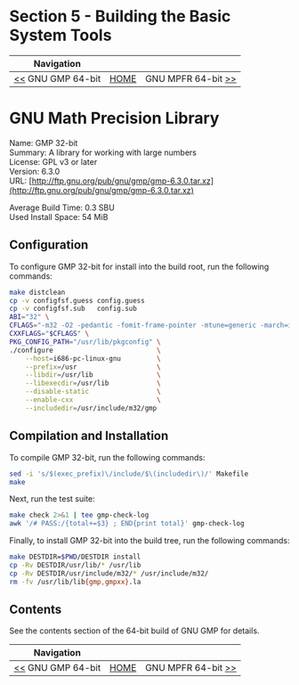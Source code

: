 # Section 5 - Building the Basic System Tools

| Navigation |||
| --- | --- | ---: |
| [<<](./GNUGMP64bit.md) GNU GMP 64-bit | [HOME](../README.md) | GNU MPFR 64-bit [>>](./GNUMPFR64bit.md) |

# GNU Math Precision Library

Name: GMP 32-bit<br />
Summary: A library for working with large numbers<br />
License: GPL v3 or later<br />
Version: 6.3.0<br />
URL: [http://ftp.gnu.org/pub/gnu/gmp/gmp-6.3.0.tar.xz](http://ftp.gnu.org/pub/gnu/gmp/gmp-6.3.0.tar.xz)<br />

Average Build Time: 0.3 SBU<br />
Used Install Space: 54 MiB<br />

## Configuration

To configure GMP 32-bit for install into the build root, run the following commands:

```bash
make distclean
cp -v configfsf.guess config.guess
cp -v configfsf.sub   config.sub
ABI="32" \
CFLAGS="-m32 -O2 -pedantic -fomit-frame-pointer -mtune=generic -march=i686" \
CXXFLAGS="$CFLAGS" \
PKG_CONFIG_PATH="/usr/lib/pkgconfig" \
./configure                          \
    --host=i686-pc-linux-gnu         \
    --prefix=/usr                    \
    --libdir=/usr/lib                \
    --libexecdir=/usr/lib            \
    --disable-static                 \
    --enable-cxx                     \
    --includedir=/usr/include/m32/gmp
```

## Compilation and Installation

To compile GMP 32-bit, run the following commands:

```bash
sed -i 's/$(exec_prefix)\/include/$\(includedir\)/' Makefile
make
```

Next, run the test suite:

```bash
make check 2>&1 | tee gmp-check-log
awk '/# PASS:/{total+=$3} ; END{print total}' gmp-check-log
```

Finally, to install GMP 32-bit into the build tree, run the following commands:

```bash
make DESTDIR=$PWD/DESTDIR install
cp -Rv DESTDIR/usr/lib/* /usr/lib
cp -Rv DESTDIR/usr/include/m32/* /usr/include/m32/
rm -fv /usr/lib/lib{gmp,gmpxx}.la
```

## Contents

See the contents section of the 64-bit build of GNU GMP for details.

| Navigation |||
| --- | --- | ---: |
| [<<](./GNUGMP64bit.md) GNU GMP 64-bit | [HOME](../README.md) | GNU MPFR 64-bit [>>](./GNUMPFR64bit.md) |
